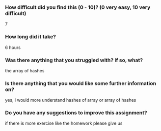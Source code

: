 ### How difficult did you find this (0 - 10)? (0 very easy, 10 very difficult)

7


### How long did it take?

6 hours


### Was there anything that you struggled with?  If so, what?
the array of hashes 

### Is there anything that you would like some further information on?
yes, i would more understand hashes of array or array of hashes 

### Do you have any suggestions to improve this assignment?

if there is more exercise like the homework please give us 
